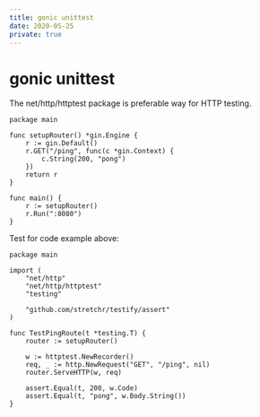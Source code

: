 ```yaml
---
title: gonic unittest
date: 2020-05-25
private: true
---
```

# gonic unittest
The net/http/httptest package is preferable way for HTTP testing.

    package main

    func setupRouter() *gin.Engine {
        r := gin.Default()
        r.GET("/ping", func(c *gin.Context) {
            c.String(200, "pong")
        })
        return r
    }

    func main() {
        r := setupRouter()
        r.Run(":8080")
    }

Test for code example above:

    package main

    import (
        "net/http"
        "net/http/httptest"
        "testing"

        "github.com/stretchr/testify/assert"
    )

    func TestPingRoute(t *testing.T) {
        router := setupRouter()

        w := httptest.NewRecorder()
        req, _ := http.NewRequest("GET", "/ping", nil)
        router.ServeHTTP(w, req)

        assert.Equal(t, 200, w.Code)
        assert.Equal(t, "pong", w.Body.String())
    }